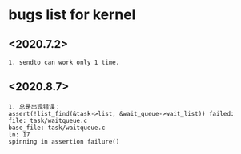 # bugs list for kernel 

## <2020.7.2>
```
1. sendto can work only 1 time.

```
## <2020.8.7>
```
1. 总是出现错误：
assert(!list_find(&task->list, &wait_queue->wait_list)) failed:
file: task/waitqueue.c
base_file: task/waitqueue.c
ln: 17
spinning in assertion failure()

```